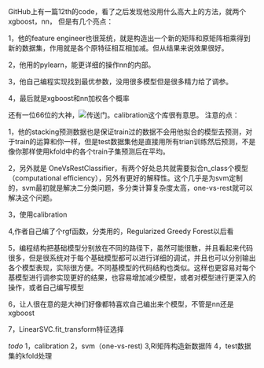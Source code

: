GitHub上有一篇12th的code，看了之后发现他没用什么高大上的方法，就两个xgboost，nn，
但是有几个亮点：

1，他的feature engineer也很笼统，就是构造出一个新的矩阵和原矩阵相乘得到新的数据集，作用就是各个原特征相互相加减。但从结果来说效果很好。

2，他用的pylearn，能更详细的操作nn的内部。

3，他自己编程实现找到最优参数，没用很多模型但是很多精力给了调参。

4，最后就是xgboost和nn加权各个概率


还有一位66位的大神，![传送门](http://blog.aicry.com/kaggle-otto-group-product-classification-challenge/)。calibration这个库很有意思。 注意的点：

1，他的stacking预测数据也是保证train过的数据不会用他拟合的模型去预测，对于train的运算和你一样，但是test数据集他是直接用所有trian训练然后预测，不是像你那样使用kfold中的各个train子集预测后在平均。

2，另外就是 OneVsRestClassifier，有两个好处总共就需要拟合n_class个模型（computational efficiency），另外有更好的解释性。这个几乎是为svm定制的，svm最初就是解决二分类问题，多分类计算复杂度太高，one-vs-rest就可以解决这个问题。

3，使用calibration

4,作者自己编了个rgf函数，分类用的，Regularized Greedy Forest以后看

5，编程结构把基础模型分别放在不同的路径下，虽然可能很散，并且看起来代码很多，但是很系统对于每个基础模型都可以进行详细的调试，并且也可以分别输出各个模型表现，实际很方便。不同基模型的代码结构也类似。这样也更容易对每个基模型进行调参实现更好的结果，也容易增加减少模型，或者对模型进行更深入的操作，或者自己编写模型

6，让人很在意的是大神们好像都特喜欢自己编出来个模型，不管是nn还是xgboost

7，LinearSVC.fit_transform特征选择

*todo* 1，calibration 2，svm（one-vs-rest) 3,RI矩阵构造新数据阵 4，test数据集的kfold处理
